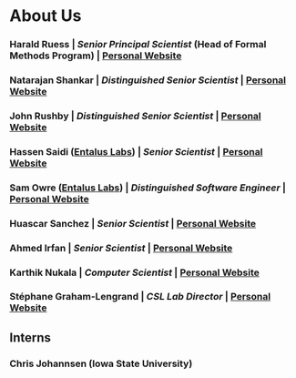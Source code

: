 # About Us

### Harald Ruess | _Senior Principal Scientist_ (Head of Formal Methods Program) | [Personal Website](https://www.csl.sri.com/people/ruess/)
### Natarajan Shankar | _Distinguished Senior Scientist_ | [Personal Website](https://www.csl.sri.com/~shankar/)
### John Rushby | _Distinguished Senior Scientist_ | [Personal Website](https://www.csl.sri.com/users/rushby/)
### Hassen Saidi ([Entalus Labs](www.entalus.com)) | _Senior Scientist_ | [Personal Website](https://www.csl.sri.com/~shankar/)
### Sam Owre ([Entalus Labs](www.entalus.com)) | _Distinguished Software Engineer_ | [Personal Website](https://www.csl.sri.com/~shankar/)
### Huascar Sanchez | _Senior Scientist_ | [Personal Website](https://huascarsanchez.com/)
### Ahmed Irfan | _Senior Scientist_ | [Personal Website](https://ahmed-irfan.github.io/)
### Karthik Nukala | _Computer Scientist_ | [Personal Website](https://karthiknukala.github.io/)
### Stéphane Graham-Lengrand | _CSL Lab Director_ | [Personal Website](https://www.csl.sri.com/~sgl/)

## Interns
### Chris Johannsen (Iowa State University)
